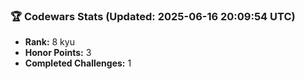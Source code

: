 ### 🏆 Codewars Stats (Updated: 2025-06-16 20:09:54 UTC)

- **Rank:** 8 kyu
- **Honor Points:** 3
- **Completed Challenges:** 1

